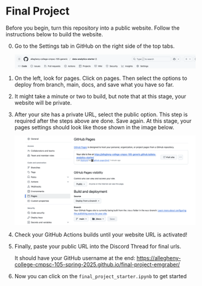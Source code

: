 # Final Project

Before you begin, turn this repository into a public website.
Follow the instructions below to build the website.

0. Go to the Settings tab in GitHub on the right side of the top tabs.

    ![](images/settings-instructions.png)

1. On the left, look for pages. Click on pages. Then select the options to deploy from branch, main, docs, and save what you have so far.

2. It might take a minute or two to build, but note that at this stage, your website will be private.

3. After your site has a private URL, select the public option. This step is required after the steps above are done.
Save again. At this stage, your pages settings should look like those shown in the image below.

    ![](images/pages-instructions-docs.png)

4. Check your GitHub Actions builds until your website URL is activated!

5. Finally, paste your public URL into the Discord Thread for final urls.

    It should have your GitHub username at the end:
    https://allegheny-college-cmpsc-105-spring-2025.github.io/final-project-emgraber/

6. Now you can click on the `final_project_starter.ipynb` to get started

